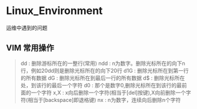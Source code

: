 # Linux_Environment
运维中遇到的问题


## VIM 常用操作
> dd : 删除游标所在的一整行(常用)
> ndd : n为数字。删除光标所在的向下n行，例如20dd则是删除光标所在的向下20行
> d1G : 删除光标所在到第一行的所有数据
> dG : 删除光标所在到最后一行的所有数据
> d$ : 删除光标所在处，到该行的最后一个字符
> d0 : 那个是数字0,删除光标所在到该行的最前面的一个字符
> x,X : x向后删除一个字符(相当于[del]按键),X向前删除一个字符(相当于[backspace]即退格键)
> nx : n为数字，连续向后删除n个字符
